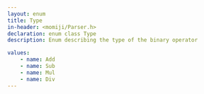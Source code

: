 ```yaml
---
layout: enum
title: Type
in-header: <momiji/Parser.h>
declaration: enum class Type
description: Enum describing the type of the binary operator

values:
    - name: Add
    - name: Sub
    - name: Mul
    - name: Div
---
```

